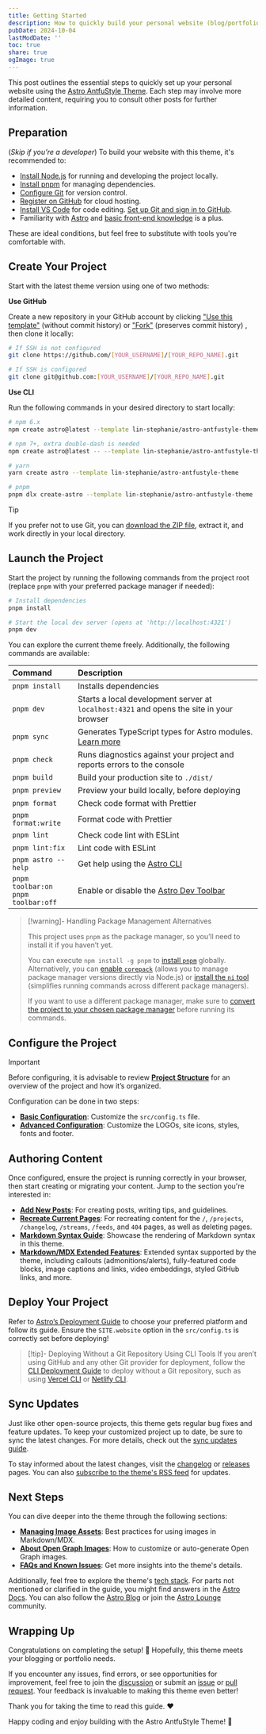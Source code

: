 ```yaml
---
title: Getting Started
description: How to quickly build your personal website (blog/portfolio) with Astro AntfuStyle Theme
pubDate: 2024-10-04
lastModDate: ''
toc: true
share: true
ogImage: true
---
```


This post outlines the essential steps to quickly set up your personal website using the [Astro AntfuStyle Theme](https://github.com/lin-stephanie/astro-antfustyle-theme). Each step may involve more detailed content, requiring you to consult other posts for further information.

## Preparation

(_Skip if you’re a developer_) To build your website with this theme, it's recommended to:

- [Install Node.js](https://nodejs.org/en/download/package-manager) for running and developing the project locally.
- [Install pnpm](https://pnpm.io/installation) for managing dependencies.
- [Configure Git](https://docs.github.com/en/get-started/getting-started-with-git/set-up-git) for version control.
- [Register on GitHub](https://docs.github.com/en/get-started/start-your-journey/creating-an-account-on-github) for cloud hosting.
- [Install VS Code](https://code.visualstudio.com/download) for code editing. [Set up Git and sign in to GitHub](https://code.visualstudio.com/docs/sourcecontrol/intro-to-git#_set-up-git-in-vs-code).
- Familiarity with [Astro](https://docs.astro.build/en/getting-started/) and [basic front-end knowledge](https://medium.com/swlh/web-development-fundamentals-for-newcomers-part-1-front-end-2e77f830754e) is a plus.

These are ideal conditions, but feel free to substitute with tools you're comfortable with.

## Create Your Project

Start with the latest theme version using one of two methods:

**Use GitHub**

Create a new repository in your GitHub account by clicking ["Use this template"](https://github.com/new?template_name=astro-antfustyle-theme&template_owner=lin-stephanie) (without commit history) or ["Fork"](https://github.com/lin-stephanie/astro-antfustyle-theme/fork) (preserves commit history) , then clone it locally:

```bash
# If SSH is not configured
git clone https://github.com/[YOUR_USERNAME]/[YOUR_REPO_NAME].git

# If SSH is configured
git clone git@github.com:[YOUR_USERNAME]/[YOUR_REPO_NAME].git
```

**Use CLI**

Run the following commands in your desired directory to start locally:

```bash
# npm 6.x
npm create astro@latest --template lin-stephanie/astro-antfustyle-theme

# npm 7+, extra double-dash is needed
npm create astro@latest -- --template lin-stephanie/astro-antfustyle-theme

# yarn
yarn create astro --template lin-stephanie/astro-antfustyle-theme

# pnpm
pnpm dlx create-astro --template lin-stephanie/astro-antfustyle-theme
```

> [!tip] 
> If you prefer not to use Git, you can [download the ZIP file](https://github.com/lin-stephanie/astro-antfustyle-theme/archive/refs/heads/main.zip), extract it, and work directly in your local directory.

## Launch the Project

Start the project by running the following commands from the project root (replace `pnpm` with your preferred package manager if needed):

```bash
# Install dependencies
pnpm install

# Start the local dev server (opens at 'http://localhost:4321')
pnpm dev
```

You can explore the current theme freely. Additionally, the following commands are available:

| Command                                     | Description                                                                                                                 |
| :------------------------------------------ | :-------------------------------------------------------------------------------------------------------------------------- |
| `pnpm install`                              | Installs dependencies                                                                                                       |
| `pnpm dev`                                  | Starts a local development server at `localhost:4321` and opens the site in your browser                                    |
| `pnpm sync`                                 | Generates TypeScript types for Astro modules. [Learn more](https://docs.astro.build/en/reference/cli-reference/#astro-sync) |
| `pnpm check`                                | Runs diagnostics against your project and reports errors to the console                                                     |
| `pnpm build`                                | Build your production site to `./dist/`                                                                                     |
| `pnpm preview`                              | Preview your build locally, before deploying                                                                                |
| `pnpm format`                               | Check code format with Prettier                                                                                             |
| `pnpm format:write`                         | Format code with Prettier                                                                                                   |
| `pnpm lint`                                 | Check code lint with ESLint                                                                                                 |
| `pnpm lint:fix`                             | Lint code with ESLint                                                                                                       |
| `pnpm astro --help`                         | Get help using the [Astro CLI](https://docs.astro.build/en/reference/cli-reference/)                                        |
| `pnpm toolbar:on`<br>`pnpm toolbar:off`<br> | Enable or disable the [Astro Dev Toolbar](https://docs.astro.build/en/guides/dev-toolbar/)                                  |


> [!warning]- Handling Package Management Alternatives
> 
> This project uses `pnpm` as the package manager, so you’ll need to install it if you haven’t yet.
>
> You can execute `npm install -g pnpm` to [install `pnpm`](https://pnpm.io/installation) globally. Alternatively, you can [enable `corepack`](https://github.com/nodejs/corepack) (allows you to manage package manager versions directly via Node.js) or [install the `ni` tool](https://github.com/antfu-collective/ni) (simplifies running commands across different package managers).
>
> If you want to use a different package manager, make sure to [convert the project to your chosen package manager](https://astro-antfustyle-theme.vercel.app/blog/faqs-and-known-issues/#revert-from-pnpm-to-npm-or-yarn) before running its commands.

## Configure the Project

> [!important]
> Before configuring, it is advisable to review [**Project Structure**](https://astro-antfustyle-theme.vercel.app/blog/project-structure/) for an overview of the project and how it’s organized.

Configuration can be done in two steps:

- [**Basic Configuration**](https://astro-antfustyle-theme.vercel.app/blog/basic-configuration/): Customize the `src/config.ts` file.
- [**Advanced Configuration**](https://astro-antfustyle-theme.vercel.app/blog/advanced-configuration/): Customize the LOGOs, site icons, styles, fonts and footer.

## Authoring Content

Once configured, ensure the project is running correctly in your browser, then start creating or migrating your content. Jump to the section you're interested in:

- [**Add New Posts**](https://astro-antfustyle-theme.vercel.app/blog/add-new-posts/): For creating posts, writing tips, and guidelines.
- [**Recreate Current Pages**](https://astro-antfustyle-theme.vercel.app/blog/recreate-current-pages/): For recreating content for the `/`, `/projects`, `/changelog`, `/streams`, `/feeds`, and `404` pages, as well as deleting pages.
- [**Markdown Syntax Guide**](https://astro-antfustyle-theme.vercel.app/blog/markdown-syntax-guide/): Showcase the rendering of Markdown syntax in this theme.
- [**Markdown/MDX Extended Features**](https://astro-antfustyle-theme.vercel.app/blog/markdown-mdx-extended-features/): Extended syntax supported by the theme, including callouts (admonitions/alerts), fully-featured code blocks, image captions and links, video embeddings, styled GitHub links, and more.

## Deploy Your Project

Refer to [Astro’s Deployment Guide](https://docs.astro.build/en/guides/deploy/) to choose your preferred platform and follow its guide. Ensure the `SITE.website` option in the `src/config.ts` is correctly set before deploying!

> [!tip]- Deploying Without a Git Repository Using CLI Tools
> If you aren’t using GitHub and any other Git provider for deployment, follow the [CLI Deployment Guide](https://docs.astro.build/en/guides/deploy/#cli-deployment) to deploy without a Git repository, such as using [Vercel CLI](https://vercel.com/docs/deployments/deploy-with-vercel-cli#deploying-to-vercel-with-vercel-cli) or [Netlify CLI](https://docs.netlify.com/functions/deploy/#manual-deploys-with-cli).

## Sync Updates

Just like other open-source projects, this theme gets regular bug fixes and feature updates. To keep your customized project up to date, be sure to sync the latest changes. For more details, check out the [sync updates guide](https://astro-antfustyle-theme.vercel.app/blog/sync-updates/).

To stay informed about the latest changes, visit the [changelog](https://astro-antfustyle-theme.vercel.app/changelog/) or [releases](https://github.com/lin-stephanie/astro-antfustyle-theme/releases) pages. You can also [subscribe to the theme's RSS feed](https://astro-antfustyle-theme.vercel.app/rss.xml) for updates.

## Next Steps

You can dive deeper into the theme through the following sections:

- [**Managing Image Assets**](https://astro-antfustyle-theme.vercel.app/blog/managing-image-assets/): Best practices for using images in Markdown/MDX.
- [**About Open Graph Images**](https://astro-antfustyle-theme.vercel.app/blog/about-open-graph-images/): How to customize or auto-generate Open Graph images.
- [**FAQs and Known Issues**](https://astro-antfustyle-theme.vercel.app/blog/faqs-and-known-issues/): Get more insights into the theme's details.

Additionally, feel free to explore the theme's [tech stack](https://astro-antfustyle-theme.vercel.app/projects/). For parts not mentioned or clarified in the guide, you might find answers in the [Astro Docs](https://docs.astro.build/en/getting-started/). You can also follow the [Astro Blog](https://astro.build/blog/) or join the [Astro Lounge](https://discord.com/invite/grF4GTXXYm) community.

## Wrapping Up

Congratulations on completing the setup! 🎉 Hopefully, this theme meets your blogging or portfolio needs.

If you encounter any issues, find errors, or see opportunities for improvement, feel free to join the [discussion](https://github.com/lin-stephanie/astro-antfustyle-theme/discussions) or submit an [issue](https://github.com/lin-stephanie/astro-antfustyle-theme/issues) or [pull request](https://github.com/lin-stephanie/astro-antfustyle-theme/pulls). Your feedback is invaluable to making this theme even better!

Thank you for taking the time to read this guide. ❤️ 

Happy coding and enjoy building with the Astro AntfuStyle Theme! 🌟
